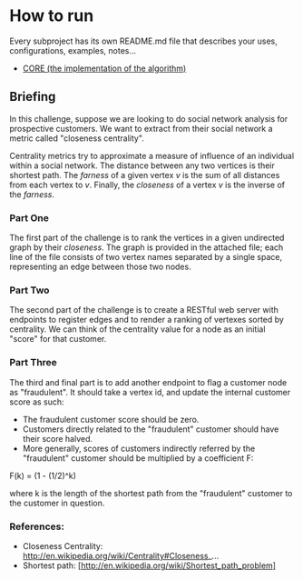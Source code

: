 # How to run

Every subproject has its own README.md file that describes your uses, configurations, examples, notes...

- [CORE (the implementation of the algorithm)](https://github.com/restarac/close2center/tree/master/closeness-core)

## Briefing #
In this challenge, suppose we are looking to do social network
analysis for prospective customers. We want to extract from their
social network a metric called "closeness centrality".

Centrality metrics try to approximate a measure of influence of an
individual within a social network. The distance between any two
vertices is their shortest path. The *farness* of a given vertex *v*
is the sum of all distances from each vertex to *v*. Finally, the
*closeness* of a vertex *v* is the inverse of the *farness*.

### Part One #

The first part of the challenge is to rank the vertices in a given
undirected graph by their *closeness*. The graph is provided in the
attached file; each line of the file consists of two vertex names
separated by a single space, representing an edge between those two
nodes.

### Part Two #

The second part of the challenge is to create a RESTful web server
with endpoints to register edges and to render a ranking of vertexes
sorted by centrality. We can think of the centrality value for a node
as an initial "score" for that customer.

### Part Three #

The third and final part is to add another endpoint to flag a customer
node as "fraudulent". It should take a vertex id, and update the
internal customer score as such:
- The fraudulent customer score should be zero.
- Customers directly related to the "fraudulent" customer should
have their score halved.
- More generally, scores of customers indirectly referred by the
"fraudulent" customer should be multiplied by a coefficient F:

F(k) = (1 - (1/2)^k)


where k is the length of the shortest path from the "fraudulent"
customer to the customer in question.

### References: #

- Closeness Centrality: http://en.wikipedia.org/wiki/Centrality#Closeness_...
- Shortest path: [http://en.wikipedia.org/wiki/Shortest_path_problem]